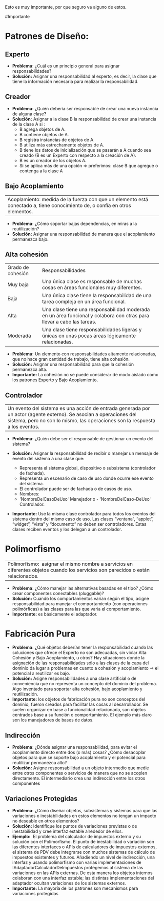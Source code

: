 
Esto es muy importante, por que seguro va alguno de estos.

#Importante
# Patrones de Diseño:
##  Experto 

- **Problema:** ¿Cuál es un principio general para asignar responsabilidades?
- **Solución:** Asignar una responsabilidad al experto, es decir, la clase que tiene la información necesaria para realizar la responsabilidad.
## Creador

- **Problema:** ¿Quién debería ser responsable de crear una nueva instancia de alguna clase?
- **Solución:** Asignar a la clase B la responsabilidad de crear una instancia de la clase A si :
	- B agrega objetos de A.
	- B contiene objetos de A.
	- B registra instancias de objetos de A.
	- B utiliza más estrechamente objetos de A.
	- B tiene los datos de inicialización que se pasarán a A cuando sea creado (B es un Experto con respecto a la creación de A).
	- B es un creador de los objetos A.
	- Si se aplica más de una opción => preferimos: clase B que agregue o contenga a la clase A
## Bajo Acoplamiento

|                                                                                                                             |
| --------------------------------------------------------------------------------------------------------------------------- |
| Acoplamiento: medida de la fuerza con que un elemento está conectado a, tiene conocimiento de, o confía en otros elementos. |

- **Problema:** ¿Cómo soportar bajas dependencias, en miras a la reutilización?
- **Solución:** Asignar una responsabilidad de manera que el acoplamiento permanezca bajo.

## Alta cohesión

|                   |                                                                                                                       |
| ----------------- | --------------------------------------------------------------------------------------------------------------------- |
| Grado de cohesión | Responsabilidades                                                                                                     |
| Muy baja          | Una única clase es responsable de muchas cosas en áreas funcionales muy diferentes.                                   |
| Baja              | Una única clase tiene la responsabilidad de una tarea compleja en un área funcional.                                  |
| Alta              | Una clase tiene una responsabilidad moderada en un área funcional y colabora con otras para llevar a cabo las tareas. |
| Moderada          | Una clase tiene responsabilidades ligeras y únicas en unas pocas áreas lógicamente relacionadas.                      |

- **Problema:** Un elemento con responsabilidades altamente relacionadas, que no hace gran cantidad de trabajo, tiene alta cohesión.
- **Solución:** Asignar una responsabilidad para que la cohesión permanezca alta.
- **Importante:** La cohesión no se puede considerar de modo aislado como los patrones Experto y Bajo Acoplamiento.
## Controlador

|                                                                                                                                                                                                    |
| -------------------------------------------------------------------------------------------------------------------------------------------------------------------------------------------------- |
| Un evento del sistema es una acción de entrada generada por un actor (agente externo). Se asocian a operaciones del sistema, pero no son lo mismo, las operaciones son la respuesta a los eventos. |

- **Problema:** ¿Quién debe ser el responsable de gestionar un evento del sistema?
- **Solución:** Asignar la responsabilidad de recibir o manejar un mensaje de evento del sistema a una clase que:
	- Representa el sistema global, dispositivo o subsistema (controlador de fachada).
	- Representa un escenario de caso de uso donde ocurre ese evento del sistema.
	- El controlador puede ser de fachada o de casos de uso.
	- Nombres: 
	- 'NombreDelCasoDeUso' Manejador o 	- 'NombreDelCaso-DeUso' Controlador. 

- **Importante:** Use la misma clase controlador para todos los eventos del sistema dentro del mismo caso de uso. Las clases “ventana”, “applet”, “widget”, “vista” y “documento” no deben ser controladores. Estas clases reciben eventos y los delegan a un controlador.

# Polimorfismo

|                                                                                                                                   |
| --------------------------------------------------------------------------------------------------------------------------------- |
| Polimorfismo:  asignar el mismo nombre a servicios en diferentes objetos cuando los servicios son parecidos o están relacionados. |
- **Problema:** ¿Cómo manejar las alternativas basadas en el tipo? ¿Cómo crear componentes conectables (pluggable)? 
- **Solución:** Cuando los comportamientos varían según el tipo, asigne responsabilidad para manejar el comportamiento (con operaciones polimórficas) a las clases para las que varía el comportamiento.
- **Importante:** es básicamente el adaptador.
 
# **Fabricación Pura**

- **Problema:** ¿Qué objetos deberían tener la responsabilidad cuando las soluciones que ofrece el Experto no son adecuadas, sin violar Alta Cohesión y Bajo Acoplamiento, u otros? Hay situaciones donde la asignación de las responsabilidades sólo a las clases de la capa del dominio da lugar a problemas en cuanto a cohesión y acoplamiento => el potencial a reutilizar es bajo.    
- **Solución:** Asigne responsabilidades a una clase artificial o de conveniencia que no representa un concepto del dominio del problema. Algo inventado para soportar alta cohesión, bajo acoplamiento y reutilización.
- **Importante:** los objetos de fabricación pura no son conceptos del dominio, fueron creados para facilitar las cosas al desarrollador. Se suelen organizar en base a funcionalidad relacionada, son objetos centrados base a su función o comportamiento. El ejemplo más claro son los manejadores de bases de datos.

## **Indirección**

- **Problema:** ¿Dónde asignar una responsabilidad, para evitar el acoplamiento directo entre dos (o más) cosas? ¿Cómo desacoplar objetos para que se soporte bajo acoplamiento y el potencial para reutilizar permanezca alto?
- **Solución:** Asigne responsabilidad a un objeto intermedio que medie entre otros componentes o servicios de manera que no se acoplen directamente. El intermediario crea una indirección entre los otros componentes

## **Variaciones Protegidas**

- **Problema:** ¿Cómo diseñar objetos, subsistemas y sistemas para que las variaciones o inestabilidades en estos elementos no tengan un impacto no deseable en otros elementos? 
- **Solución:** Identifique los puntos de variaciones previstas o de inestabilidad y cree interfaz estable alrededor de ellos.
- **Ejemplo:**  El problema del calculador de impuestos externo y su solución con el Polimorfismo. El punto de inestabilidad o variación son las diferentes interfaces o APIs de calculadores de impuestos externos, el sistema de PDV debe integrarse con muchos sistemas de cálculo de impuestos existentes y futuros. Añadiendo un nivel de indirección, una interfaz y usando polimorfismo con varias implementaciones de IAdaptadorCalculadorDeImpuestos protegemos al sistema de las variaciones en las APIs externas. De esta manera los objetos internos colaboran con una interfaz estable; las distintas implementaciones del adaptador ocultan variaciones de los sistemas externos.
- **Importante:** La mayoría de los patrones son mecanismos para variaciones protegidas.